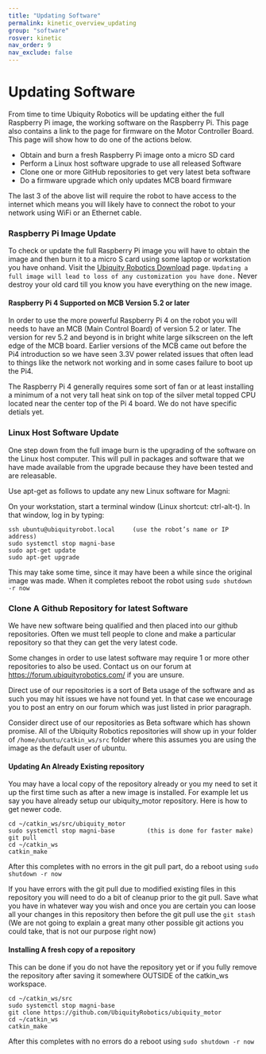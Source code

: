 ```yaml
---
title: "Updating Software"
permalink: kinetic_overview_updating
group: "software"
rosver: kinetic
nav_order: 9
nav_exclude: false
---
```

 
# Updating Software 

From time to time Ubiquity Robotics will be updating either the full Raspberry Pi image, the working software on the Raspberry Pi. This page also contains a link to the page for firmware on the Motor Controller Board. This page will show how to do one of the actions below.

* Obtain and burn a fresh Raspberry Pi image onto a micro SD card
* Perform a Linux host software upgrade to use all released Software
* Clone one or more GitHub repositories to get very latest beta software
* Do a firmware upgrade which only updates MCB board firmware

The last 3 of the above list will require the robot to have access to the internet which means you will likely have to connect the robot to your network using WiFi or an Ethernet cable.

### Raspberry Pi Image Update

To check or update the full Raspberry Pi image you will have to obtain the image and then burn it to a micro S card using some laptop or workstation you have onhand.  Visit the [Ubiquity Robotics Download](kinetic_pi_image_downloads) page.    ```Updating a full image will lead to loss of any customization you have done.```  Never destroy your old card till you know you have everything on the new image.

#### Raspberry Pi 4 Supported on MCB Version 5.2 or later

In order to use the more powerful Raspberry Pi 4 on the robot you will needs to have an MCB (Main Control Board) of version 5.2 or later.  The version for rev 5.2 and beyond is in bright white large silkscreen on the left edge of the MCB board.  Earlier versions of the MCB came out before the Pi4 introduction so we have seen 3.3V power related issues that often lead to things like the network not working and in some cases failure to boot up the Pi4.

The Raspberry Pi 4 generally requires some sort of fan or at least installing a minimum of a not very tall heat sink on top of the silver metal topped  CPU located near the center top of the Pi 4 board.  We do not have specific detials yet.

### Linux Host Software Update

One step down from the full image burn is the upgrading of the software on the Linux host computer.  This will pull in packages and software that we have made available from the upgrade because they have been tested and are releasable.

Use  apt-get as follows to update any new Linux software for Magni:

On your workstation, start a terminal window (Linux shortcut: ctrl-alt-t). In that window, log in by typing:

    ssh ubuntu@ubiquityrobot.local     (use the robot’s name or IP address)
    sudo systemctl stop magni-base
    sudo apt-get update  
    sudo apt-get upgrade

This may take some time, since it may have been a while since the original image was made.  When it completes reboot the robot using  ```sudo shutdown -r now```

### Clone A Github Repository for latest Software

We have new software being qualified and then placed into our github repositories.
Often we must tell people to clone and make a particular repository so that they can get the very latest code.   

Some changes in order to use latest software may require 1 or more other repositories to also be used.  Contact us on our forum at https://forum.ubiquityrobotics.com/ if you are unsure.

Direct use of our repositories is a sort of Beta usage of the software and as such you may hit issues we have not found yet.  In that case we encourage you to post an entry on our forum which was just listed in prior paragraph. 

Consider direct use of our repositories as Beta software which has shown promise.   All of the Ubiquity Robotics repositories will show up in your folder of  ```/home/ubuntu/catkin_ws/src``` folder where this assumes you are using the image as the default user of  ubuntu.

#### Updating An Already Existing repository

You may have a local copy of the repository already or you my need to set it up the first time such as after a new image is installed.  For example let us say you have already setup our ubiquity_motor repository.  Here is how to get newer code.

    cd ~/catkin_ws/src/ubiquity_motor
    sudo systemctl stop magni-base         (this is done for faster make)
    git pull
    cd ~/catkin_ws
    catkin_make

After this completes with no errors in the git pull part, do a reboot using  ```sudo shutdown -r now```

If you have errors with the git pull due to modified existing files in this repository you will need to do a bit of cleanup prior to the git pull.  Save what you have in whatever way you wish and once you are certain you can loose all your changes in this repository then before the git pull use the  ```git stash```  (We are not going to explain a great many other possible git actions you could take, that is not our purpose right now)

#### Installing A fresh copy of a repository

This can be done if you do not have the repository yet or if you fully remove the repository after saving it somewhere OUTSIDE of the catkin_ws workspace.

    cd ~/catkin_ws/src
    sudo systemctl stop magni-base
    git clone https://github.com/UbiquityRobotics/ubiquity_motor
    cd ~/catkin_ws
    catkin_make

After this completes with no errors do a reboot using  ```sudo shutdown -r now```